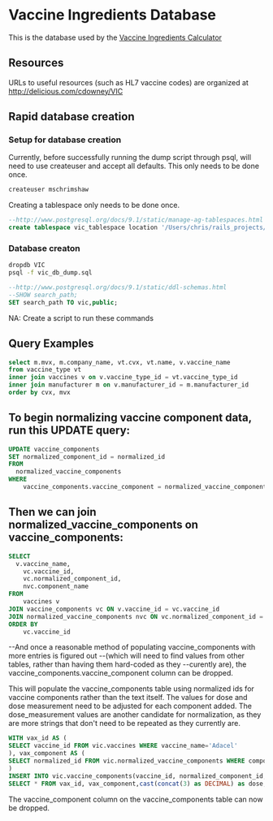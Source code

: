 # Vaccine Ingredients Database
This is the database used by the [Vaccine Ingredients Calculator](https://github.com/Yenwod/Vaccine-Ingredients-Calculator)

## Resources

URLs to useful resources (such as HL7 vaccine codes) are organized at http://delicious.com/cdowney/VIC

## Rapid database creation

### Setup for database creation
Currently, before successfully running the dump script through psql, will need to use createuser and accept all defaults.
This only needs to be done once.
```bash
createuser mschrimshaw
```

Creating a tablespace only needs to be done once.
```sql
--http://www.postgresql.org/docs/9.1/static/manage-ag-tablespaces.html
create tablespace vic_tablespace location '/Users/chris/rails_projects/data';
```

### Database creaton
```bash
dropdb VIC
psql -f vic_db_dump.sql
```
```SQL
--http://www.postgresql.org/docs/9.1/static/ddl-schemas.html
--SHOW search_path;
SET search_path TO vic,public;
```

NA: Create a script to run these commands

## Query Examples

```sql
select m.mvx, m.company_name, vt.cvx, vt.name, v.vaccine_name 
from vaccine_type vt 
inner join vaccines v on v.vaccine_type_id = vt.vaccine_type_id 
inner join manufacturer m on v.manufacturer_id = m.manufacturer_id
order by cvx, mvx
```

## To begin normalizing vaccine component data, run this UPDATE query:
```sql
UPDATE vaccine_components
SET normalized_component_id = normalized_id
FROM
  normalized_vaccine_components
WHERE
	vaccine_components.vaccine_component = normalized_vaccine_components.component_name
```

## Then we can join normalized_vaccine_components on vaccine_components:
```sql
SELECT
  v.vaccine_name,
	vc.vaccine_id,
	vc.normalized_component_id,
	nvc.component_name
FROM
	vaccines v
JOIN vaccine_components vc ON v.vaccine_id = vc.vaccine_id
JOIN normalized_vaccine_components nvc ON vc.normalized_component_id = nvc.normalized_id
ORDER BY
	vc.vaccine_id
```

--And once a reasonable method of populating vaccine_components with more entries is figured out 
--(which will need to find values from other tables, rather than having them hard-coded as they 
--curently are), the vaccine_components.vaccine_component column can be dropped.

This will populate the vaccine_components table using normalized ids for vaccine components rather than
the text itself.  The values for dose and dose measurement need to be adjusted for each component added.
The dose_measurement values are another candidate for normalization, as they are more strings that don't
need to be repeated as they currently are.

```sql
WITH vax_id AS (
SELECT vaccine_id FROM vic.vaccines WHERE vaccine_name='Adacel'
), vax_component AS ( 
SELECT normalized_id FROM vic.normalized_vaccine_components WHERE component_name='pertactin'
)
INSERT INTO vic.vaccine_components(vaccine_id, normalized_component_id, dose, dose_measurement) 
SELECT * FROM vax_id, vax_component,cast(concat(3) as DECIMAL) as dose, concat('mcg') as dose_measurement
```

The vaccine_component column on the vaccine_components table can now be dropped.
